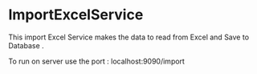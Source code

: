 # ImportExcelService

This import Excel Service makes the data to read from Excel and Save to Database .

To run on server use the port :  localhost:9090/import 
